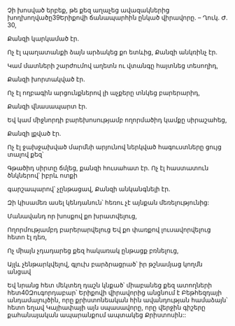 Չի խոսված երբեք, թե քեզ աղաչեց ավազակներից խողխողվածը39Երիքովի ճանապարհին ընկած վիրավորը. – Ղուկ. Ժ. 30,

Քանզի կարկամած էր.

Ոչ էլ պաղատանքի ձայն արձակեց քո ետևից, Քանզի անկռինչ էր.

Կամ մատների շարժումով աղետն ու վտանգը հայտնեց տեսողիդ,

Քանզի խորտակված էր.

Ոչ էլ ողբագին արցունքներով լի աչքերը տնկեց բարերարիդ,

Քանզի վնասապարտ էր.

Եվ կամ միջնորդի բարեխոսությամբ ողորմածիդ կամքը սիրաշահեց,

Քանզի լքված էր.

Ոչ էլ ջախջախված մարմնի արյունով ներկված հագուստները ցույց տալով քեզ՝

Գթածիդ սիրտը ճմլեց, քանզի հուսահատ էր. Ոչ էլ հաստատուն ծնկներով՝ իբրև ոտքի

գարշապարով՝ չընթացավ, Քանզի անկանգնելի էր.

Զի կիսամեռ ասել կենդանուն՝ հեռու չէ այնքան մեռելությունից:

Մանավանդ որ խոսքով քո խրատվելուց,

Ողորմությամբդ բարերարվելուց Եվ քո փառքով լուսավորվելուց հետո էլ դեռ,

Ոչ միայն չդադարեց քեզ հակառակ ընթացք բռնելուց,

Այլև չենթարկվելով, գլուխ բարձրացրած՝ իր թշնամյաց կողմն անցավ

Եվ նրանց հետ մեկտեղ դաշն կնքած՝ միաբանեց քեզ ատողների հետ40Զուգորդաբար՝ Երիքովի վիրավորից անցնում է Բեթհեզդայի անդամալույծին, որը քրիստոնեական հին ավանդության համաձայն՝ հետո եղավ Կայիափայի այն սպասավորը, որը վերջին գիշերը քահանայական ապարանքում ապտակեց Քրիստոսին::